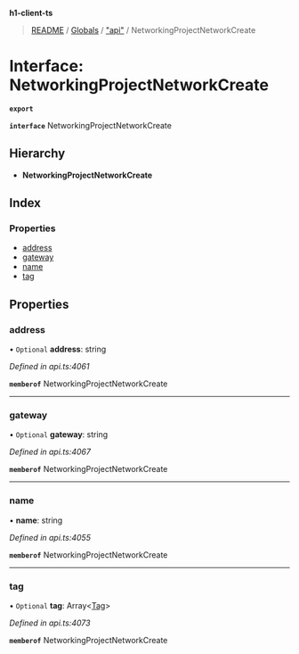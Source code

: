 **h1-client-ts**

> [README](../README.md) / [Globals](../globals.md) / ["api"](../modules/_api_.md) / NetworkingProjectNetworkCreate

# Interface: NetworkingProjectNetworkCreate

**`export`** 

**`interface`** NetworkingProjectNetworkCreate

## Hierarchy

* **NetworkingProjectNetworkCreate**

## Index

### Properties

* [address](_api_.networkingprojectnetworkcreate.md#address)
* [gateway](_api_.networkingprojectnetworkcreate.md#gateway)
* [name](_api_.networkingprojectnetworkcreate.md#name)
* [tag](_api_.networkingprojectnetworkcreate.md#tag)

## Properties

### address

• `Optional` **address**: string

*Defined in api.ts:4061*

**`memberof`** NetworkingProjectNetworkCreate

___

### gateway

• `Optional` **gateway**: string

*Defined in api.ts:4067*

**`memberof`** NetworkingProjectNetworkCreate

___

### name

•  **name**: string

*Defined in api.ts:4055*

**`memberof`** NetworkingProjectNetworkCreate

___

### tag

• `Optional` **tag**: Array\<[Tag](_api_.tag.md)>

*Defined in api.ts:4073*

**`memberof`** NetworkingProjectNetworkCreate
